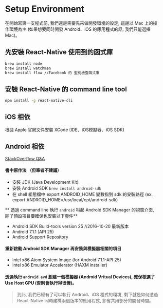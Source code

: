 # Setup Environment
在開始寫第一支程式前, 我們還是需要先來做開發環境的設定, 這邊以 Mac 上的操作環境為主 (如果想要同時開發 Android、iOS 的應用程式的話, 我們只能選擇 Mac)。

## 先安裝 React-Native 使用到的函式庫
``` bash
brew install node
brew install watchman
brew install flow //Facebook 的 型別檢查函式庫
```

## 安裝 React-Native 的 command line tool
``` bash
npm install -g react-native-cli
```

## iOS 相依
根據 Apple 官網文件安裝 XCode (IDE、iOS模擬器、iOS SDK)

## Android 相依
[StackOverflow Q&A](http://stackoverflow.com/questions/39739984/intel-haxm-6-0-4-not-compatible-with-macos)


#### 書中原作法 （但筆者不建議）
* 安裝 JDK (Java Development Kit)
* 安裝 Android SDK `brew install android-sdk`
* 在 shell 組態檔中 export ANDROID_HOME 變數指到 sdk 的安裝路徑 (ex. export ANDROID_HOME=/usr/local/opt/android-sdk)

** 透過 command line 執行 `android` 叫起 Android SDK Manager 的視窗介面, 除了預設項目要確保也安裝以下套件**

* Android SDK Build-tools version 25 //2016-10-20 最新版本
* Android 7.1.1 (API 25)
* Android Support Repository

#### 重新啟動 Android SDK Manager 再安裝與模擬器相關的項目
* Intel x86 Atom System Image (for Android 7.1.1-API 25)
* Intel x86 Emulator Accelerator (HAXM installer)

#### 透過執行 `android avd` 創建一個模擬器 (Android Vritual Devices), 確保核選了 Use Host GPU (否則會執行得很慢)。

> 到此, 我們已經有了可以執行 Android、iOS 程式的環境, 剩下就是如何透過 React-Native 同時建構兩個版本的應用程式, 節省共用部分的開發時間。
